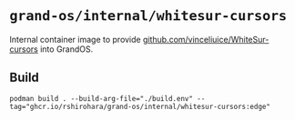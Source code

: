 # `grand-os/internal/whitesur-cursors`

Internal container image to provide
[github.com/vinceliuice/WhiteSur-cursors](https://github.com/vinceliuice/WhiteSur-cursors)
into GrandOS.

## Build

```shell
podman build . --build-arg-file="./build.env" --tag="ghcr.io/rshirohara/grand-os/internal/whitesur-cursors:edge"
```
